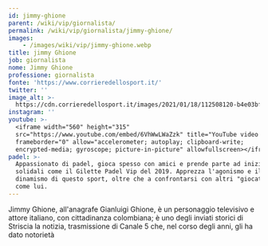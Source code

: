 ```yaml
---
id: jimmy-ghione
parent: /wiki/vip/giornalista/
permalink: /wiki/vip/giornalista/jimmy-ghione/
images:
    - /images/wiki/vip/jimmy-ghione.webp
title: jimmy Ghione
job: giornalista
nome: Jimmy Ghione
professione: giornalista
fonte: 'https://www.corrieredellosport.it/'
twitter: ''
image_alt: >-
  https://cdn.corrieredellosport.it/images/2021/01/18/112508120-b4e03bf3-f279-4751-a40d-667fbfa366bd.jpg
instagram: ''
youtube: >-
  <iframe width="560" height="315"
  src="https://www.youtube.com/embed/6VhWwLWaZzk" title="YouTube video player"
  frameborder="0" allow="accelerometer; autoplay; clipboard-write;
  encrypted-media; gyroscope; picture-in-picture" allowfullscreen></iframe>
padel: >-
  Appassionato di padel, gioca spesso con amici e prende parte ad iniziative
  solidali come il Gilette Padel Vip del 2019. Apprezza l'agonismo e il
  dinamismo di questo sport, oltre che a confrontarsi con altri "giocatori" noti
  come lui.
---
```

Jimmy Ghione, all'anagrafe Gianluigi Ghione, è un personaggio televisivo e attore italiano, con cittadinanza colombiana; è uno degli inviati storici di Striscia la notizia, trasmissione di Canale 5 che, nel corso degli anni, gli ha dato notorietà